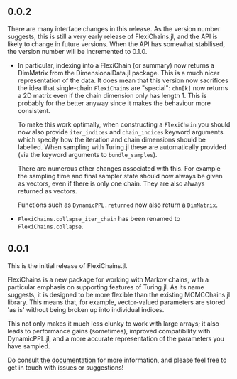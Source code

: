 ## 0.0.2

There are many interface changes in this release.
As the version number suggests, this is still a very early release of FlexiChains.jl, and the API is likely to change in future versions.
When the API has somewhat stabilised, the version number will be incremented to 0.1.0.

  - In particular, indexing into a FlexiChain (or summary) now returns a DimMatrix from the DimensionalData.jl package.
    This is a much nicer representation of the data.
    It does mean that this version now sacrifices the idea that single-chain `FlexiChain`s are "special": `chn[k]` now returns a 2D matrix even if the chain dimension only has length 1.
    This is probably for the better anyway since it makes the behaviour more consistent.
    
    To make this work optimally, when constructing a `FlexiChain` you should now also provide `iter_indices` and `chain_indices` keyword arguments which specify how the iteration and chain dimensions should be labelled.
    When sampling with Turing.jl these are automatically provided (via the keyword arguments to `bundle_samples`).
    
    There are numerous other changes associated with this.
    For example the sampling time and final sampler state should now always be given as vectors, even if there is only one chain.
    They are also always returned as vectors.
    
    Functions such as `DynamicPPL.returned` now also return a `DimMatrix`.

  - `FlexiChains.collapse_iter_chain` has been renamed to `FlexiChains.collapse`.

## 0.0.1

This is the initial release of FlexiChains.jl.

FlexiChains is a new package for working with Markov chains, with a particular emphasis on supporting features of Turing.jl.
As its name suggests, it is designed to be more flexible than the existing MCMCChains.jl library.
This means that, for example, vector-valued parameters are stored 'as is' without being broken up into individual indices.

This not only makes it much less clunky to work with large arrays; it also leads to performance gains (sometimes), improved compatibility with DynamicPPL.jl, and a more accurate representation of the parameters you have sampled.

Do consult [the documentation](http://pysm.dev/FlexiChains.jl/) for more information, and please feel free to get in touch with issues or suggestions!
